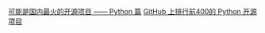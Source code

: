 [可能是国内最火的开源项目 —— Python 篇](http://weibo.com/ttarticle/p/show?id=2309404153658110525511)
[GitHub 上排行前400的 Python 开源项目](http://www.oss.io/open-source/)
